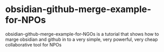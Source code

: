 # obsidian-github-merge-example-for-NPOs
obsidian-github-merge-example-for-NGOs   is  a tutorial that shows how to marge obsidian and github in to a very simple, very powerful, very cheap collaborative tool for NPOs
